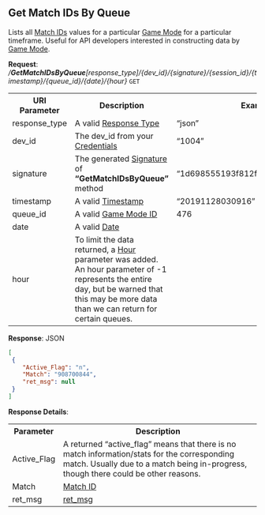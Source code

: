 
## Get Match IDs By Queue

Lists all <a href="./../api-parameter-details.md#match-id" title="Match Id">Match IDs</a> values for a particular <a href="./../api-parameter-details.md#game-mode" title="Game Mode">Game Mode</a> for a particular timeframe. Useful for API developers interested in constructing data by <a href="./../api-parameter-details.md#game-mode" title="Game Mode">Game Mode</a>.

**Request**:
<i>/**GetMatchIDsByQueue**[response_type]/{dev_id}/{signature}/{session_id}/{timestamp}/{queue_id}/{date}/{hour}</i> `GET`

<table>
	<tr>
		<th>URI Parameter</th>
		<th>Description</th>
		<th>Example</th>
	</tr>
	<tr>
		<td>response_type</td>
		<td>A valid <a href="./../api-parameter-details.md#response-type" title="Response Type">Response Type</a></td>
		<td>“json”</td>
	</tr>
	<tr>
		<td>dev_id</td>
		<td>The dev_id from your <a href="./../api-parameter-details.md#credentials" title="Credentials">Credentials</a></td>
		<td>“1004”</td>
	</tr>
	<tr>
		<td>signature</td>
		<td>The generated <a href="./../api-parameter-details.md#signature" title="Signature">Signature</a> of <b>“GetMatchIDsByQueue”</b> method</td>
		<td>“1d698555193f812f580b7f6dd9a0d520”</td>
	</tr>
	<tr>
		<td>timestamp</td>
		<td>A valid <a href="./../api-parameter-details.md#timestamp" title="Timestamp">Timestamp</a></td>
		<td>“20191128030916”</td>
	</tr>
	<tr>
		<td>queue_id</td>
		<td>A valid <a href="./../api-parameter-details.md#queue-id" title="Queue ID">Game Mode ID</a></td>
		<td>476</td>
	</tr>
	<tr>
		<td>date</td>
		<td>A valid <a href="./../api-parameter-details.md#date" title="Data">Date</a></td>
		<td></td>
	</tr>
	<tr>
		<td>hour</td>
		<td>To limit the data returned, a <a href="./../api-parameter-details.md#hour" title="Hour">Hour</a> parameter was added.<br/>An hour parameter of -1 represents the entire day, but be warned that this may be more data than we can return for certain queues.</td>
		<td></td>
	</tr>
</table>

**Response**: JSON
```json
[
 {
 	"Active_Flag": "n",
 	"Match": "908700844",
 	"ret_msg": null
 }
]
```

**Response Details**:
<table>
	<tr>
		<th>Parameter</th>
		<th>Description</th>
	<tr>
		<td>Active_Flag</td>
		<td>A returned “active_flag” means that there is no match information/stats for the corresponding match. Usually due to a match being in-progress, though there could be other reasons.</td>
	</tr>
	<tr>
		<td>Match</td>
		<td><a href="./../api-parameter-details.md#match-id" title="Match Id">Match ID</a></td>
	</tr>
	<tr>
		<td>ret_msg</td>
		<td><a href="./../README.md#ret-msg" title="ret_msg">ret_msg</a></td>
	</tr>
</table>



